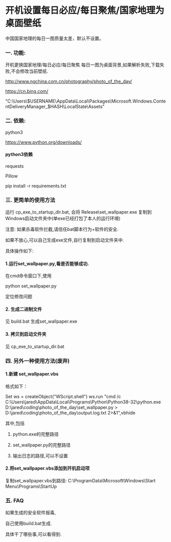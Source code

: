 # 开机设置每日必应/每日聚焦/国家地理为桌面壁纸



中国国家地理的每日一图质量太差，默认不设置。

### 一. 功能:

开机更换国家地理/每日必应/每日聚焦 每日一图为桌面背景,如果解析失败,下载失败,不会修改当前壁纸.

http://www.ngchina.com.cn/photography/photo_of_the_day/

https://cn.bing.com/

"C:\\Users\\\$USERNAME\\AppData\\Local\\Packages\\Microsoft.Windows.ContentDeliveryManager_$HASH\\LocalState\\Assets"


### 二. 依赖:
python3

https://www.python.org/downloads/

#### python3依赖
requests

Pillow

pip install -r requirements.txt



### 三. 更简单的使用方法

运行 cp_exe_to_startup_dir.bat, 会将 Release\set_wallpaper.exe 复制到Windows启动文件夹中(单exe已经打包了本人的运行环境)

注意: 如果杀毒软件拦截,请信任bat脚本行为+软件的安全.

如果不放心,可以自己生成exe文件,自行复制到启动文件夹中.



具体操作如下:


#### 1.运行set_wallpaper.py,看是否能够成功.

在cmd命令窗口下,使用

python set_wallpaper.py

定位修改问题



#### 2. 生成二进制文件

见 build.bat 生成set_wallpaper.exe



#### 3. 拷贝到启动文件夹

见 cp_exe_to_startup_dir.bat




### 四. 另外一种使用方法(废弃)

#### 1.新建 set_wallpaper.vbs

格式如下：

Set ws = createObject("WScript.shell")
ws.run "cmd /c C:\Users\jared\AppData\Local\Programs\Python\Python38-32\python.exe  D:\jared\coding\photo_of_the_day\set_wallpaper.py > D:\jared\coding\photo_of_the_day\output.log.txt 2>&1",vbhide

其中,包括
1) python.exe的完整路径

2) set_wallpaper.py的完整路径

3) 输出日志的路径,可以不设置



#### 2.将set_wallpaper.vbs添加到开机启动项
复制set_wallpaper.vbs到路径:
	C:\ProgramData\Microsoft\Windows\Start Menu\Programs\StartUp



###                                                       五. FAQ

如果生成的安全软件报毒,

自己使用build.bat生成.

具体干了哪些事,可以看得到.


